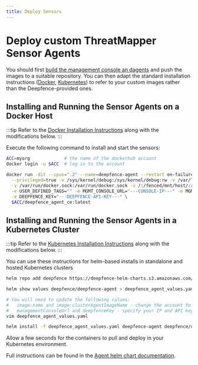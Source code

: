 ```yaml
---
title: Deploy Sensors
---
```


# Deploy custom ThreatMapper Sensor Agents

You should first [build the management console an dagents](build) and push the images to a suitable repository.  You can then adapt the standard installation instructions ([Docker](/threatmapper/sensors/docker), [Kubernetes](/threatmapper/sensors/kubernetes)) to refer to your custom images rather than the Deepfence-provided ones.


## Installing and Running the Sensor Agents on a Docker Host

:::tip
Refer to the [Docker Installation Instructions](/threatmapper/sensors/docker) along with the modifications below.
:::

Execute the following command to install and start the sensors:

```bash
ACC=myorg             # the name of the dockerhub account 
docker login -u $ACC  # log in to the account

docker run -dit --cpus=".2" --name=deepfence-agent --restart on-failure --pid=host --net=host \
  --privileged=true -v /sys/kernel/debug:/sys/kernel/debug:rw -v /var/log/fenced \
  -v /var/run/docker.sock:/var/run/docker.sock -v /:/fenced/mnt/host/:ro \
  -e USER_DEFINED_TAGS="" -e MGMT_CONSOLE_URL="---CONSOLE-IP---" -e MGMT_CONSOLE_PORT="443" \
  -e DEEPFENCE_KEY="---DEEPFENCE-API-KEY---" \
  $ACC/deepfence_agent_ce:latest
```

## Installing and Running the Sensor Agents in a Kubernetes Cluster

:::tip
Refer to the [Kubernetes Installation Instructions](/threatmapper/sensors/kubernetes) along with the modifications below.
:::

You can use these instructions for helm-based installs in standalone and hosted Kubernetes clusters

```bash
helm repo add deepfence https://deepfence-helm-charts.s3.amazonaws.com/threatmapper

helm show values deepfence/deepfence-agent > deepfence_agent_values.yaml

# You will need to update the following values:
#   image:name and image:clusterAgentImageName - change the account to point to your images
#   managementConsoleUrl and deepfenceKey - specify your IP and API key value
vim deepfence_agent_values.yaml

helm install -f deepfence_agent_values.yaml deepfence-agent deepfence/deepfence-agent
```

Allow a few seconds for the containers to pull and deploy in your Kubernetes environment.

Full instructions can be found in the [Agent helm chart documentation](https://github.com/deepfence/ThreatMapper/tree/master/deployment-scripts/helm-charts/deepfence-agent).

